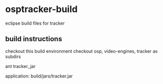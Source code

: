 osptracker-build
================

eclipse build files for tracker

build instructions
------------------
checkout this build environment
checkout osp, video-engines, tracker as subdirs

ant tracker_jar

application: build/jars/tracker.jar
